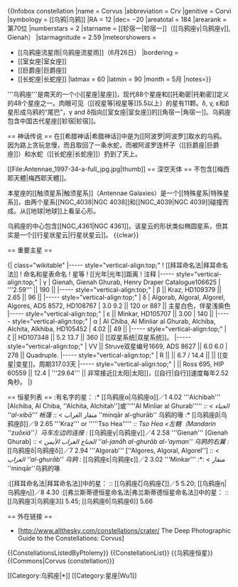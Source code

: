 {{Infobox constellation
|name = Corvus
|abbreviation = Crv
|genitive = Corvi
|symbology = [[乌鸦|乌鸦]]
|RA = 12
|dec= −20
|areatotal = 184
|arearank = 第70位
|numberstars = 2
|starname = [[轸宿一|轸宿一]]（[[乌鸦座γ|乌鸦座γ]], Gienah）
|starmagnitude = 2.59
|meteorshowers =
* [[乌鸦座流星雨|乌鸦座流星雨]]（6月26日）
|bordering =
* [[室女座|室女座]]
* [[巨爵座|巨爵座]]
* [[长蛇座|长蛇座]]
|latmax = 60
|latmin = 90
|month = 5月
|notes=}}

'''乌鸦座'''是南天的一个小[[星座|星座]]，现代88个星座和[[托勒密|托勒密]]定义的48个星座之一。肉眼可见（[[视星等|视星等]]5.5以上）的星有11颗。δ, γ, ε和β星形成乌鸦的“尾巴”，γ and δ指向[[室女座|室女座]]的[[角宿一|角宿一]]。乌鸦座包含中国古代星座[[轸宿|轸宿]]。

== 神话传说 ==
在[[希腊神话|希腊神话]]中是为[[阿波罗|阿波罗]]取水的乌鸦。因为路上贪玩怠慢，而且取回了一条水蛇，而被阿波罗连杯子（[[巨爵座|巨爵座]]）和水蛇（[[长蛇座|长蛇座]]）扔到了天上。

[[File:Antennae_1997-34-a-full_jpg.jpg|thumb]]
== 深空天体 ==
不包含[[梅西耶天體|梅西耶天體]]。

本星座的[[触须星系|触须星系]]（Antennae Galaxies）是一个[[特殊星系|特殊星系]]，由两个星系[[NGC_4038|NGC 4038]]和[[NGC_4039|NGC 4039]]碰撞而成。从[[地球|地球]]上看呈心形。

乌鸦座的中心包含[[NGC_4361|NGC 4361]]。该星云的形状类似椭圆星系，但其实是一个[[行星状星云|行星状星云]]。
{{clear}}

== 重要主星 ==

{| class="wikitable"
|----- style="vertical-align:top;"
! [[拜耳命名法|拜耳命名法]]
! 命名和星表命名
! 星等
! [[光年|光年]]距离
! 注释
|----- style="vertical-align:top;"
| γ
| Gienah, Gienah Ghurab, Henry Draper Catalogue106625
| '''2.59''' || 190 ||
|----- style="vertical-align:top;"
| β || Kraz, HD109379 || 2.65 || 96 ||
|----- style="vertical-align:top;"
| δ
| Algorab, Algoral, Algorel, Algores, ADS 8572, HD108767
| 3.0 9.2 || 120 or 88? || 主星白色，伴星浅紫色
|----- style="vertical-align:top;"
| ε || Minkar, HD105707 || 3.00
| 140 ||
|----- style="vertical-align:top;"
| α
| Al Chiba, Al Minliar al Ghurab, Alchiba, Alchita, Alkhiba, HD105452
| 4.02 || 49 ||
|----- style="vertical-align:top;"
| ζ || HD107348 || 5.2 13.7 || 360 || [[双星系统|双星系统]]。
|----- style="vertical-align:top;"
| VV || Struve双星编号1669, ADS 8627 || 6.0 6.0
| 278 || Quadruple.
|----- style="vertical-align:top;"
| R || || 6.7 / 14.4 ||
 || [[变星|变星]]，周期317.03天
|----- style="vertical-align:top;"
|
 || Ross 695, HIP 60559 || 12.4
| '''29.64''' || 非常接近[[太阳|太阳]]，[[自行|自行]]速度每年2.52角秒。
|}

== 恒星列表 ==
:有名字的星：
:* [[乌鸦座α|乌鸦座α]]／1 4.02 '''Alchibah''' [Alchiba, Al Chiba, ''Alchita, Alchitah'']或'''''Al Minliar al Ghurab'''''
:*: < الخباء  ''al-xibā’''  帐篷
:*: < منقار الغراب ''minqār al-ghurāb''  乌鸦的喙
:* [[乌鸦座β|乌鸦座β]]／9 2.65 '''Kraz''' or '''''Tso Hea'''''
:*: Tso Hea <左轄（Mandarin ''zuǒxiá''）马车左边的连接
:* [[乌鸦座γ|乌鸦座γ]]／4 2.58 '''Gienah''' [Gienah Ghurab]
:*: < الجناح الغراب الأيمن  ''al-janāħ al-ghurāb al-’ayman''  乌鸦的右翼
:* [[乌鸦座δ|乌鸦座δ]]／7 2.94 '''Algorab''' [''Algores, Algoral, Algorel'']
:*: <  الغراب  ''al-ghurāb''  乌鸦
:* [[乌鸦座ε|乌鸦座ε]]／2 3.02 '''Minkar'''
:*: < منقار ''minqār''乌鸦的喙

:[[拜耳命名法|拜耳命名法]]中的星：
:: [[乌鸦座ζ|乌鸦座ζ]]／5 5.20; [[乌鸦座η|乌鸦座η]]／8 4.30
:[[弗兰斯蒂德恒星命名法|弗兰斯蒂德恒星命名法]]中的星：
:: [[乌鸦座3|乌鸦座3]] 5.45; [[乌鸦座6|乌鸦座6]] 5.66

== 外在链接 ==
* [http://www.allthesky.com/constellations/crater/ The Deep Photographic Guide to the Constellations: Corvus]

{{ConstellationsListedByPtolemy}}
{{ConstellationList}}
{{乌鸦座恒星}}
{{Commons|Corvus (constellation)}}

[[Category:乌鸦座|*]]
[[Category:星座|Wu1]]